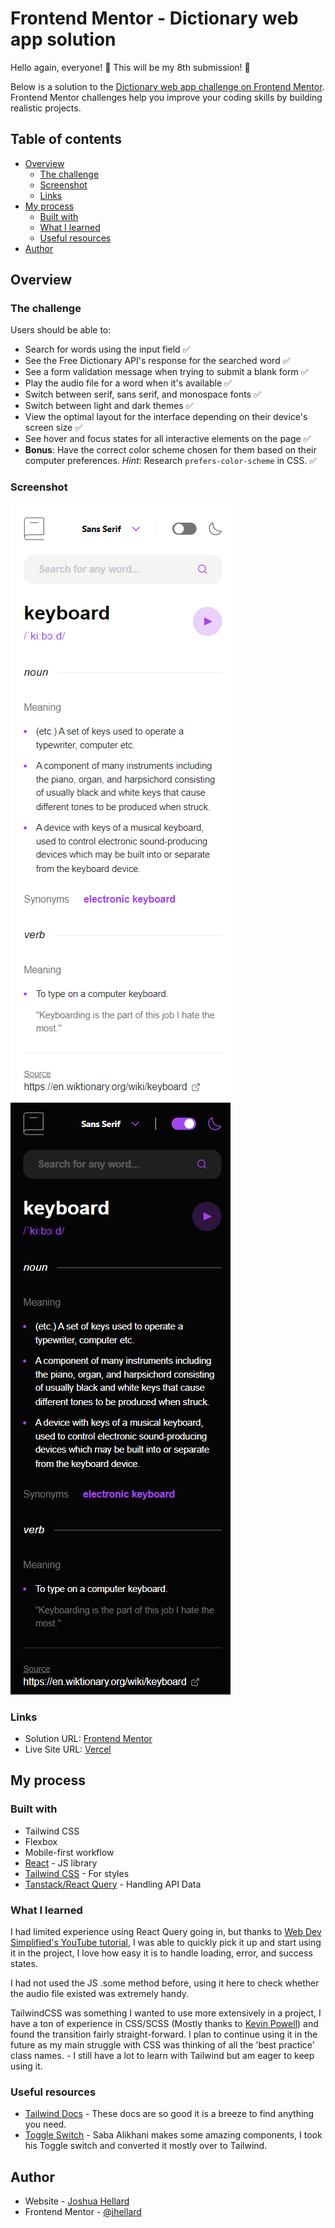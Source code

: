 # Frontend Mentor - Dictionary web app solution

Hello again, everyone! 👋 This will be my 8th submission! 🎉

Below is a solution to the [Dictionary web app challenge on Frontend Mentor](https://www.frontendmentor.io/challenges/dictionary-web-app-h5wwnyuKFL). Frontend Mentor challenges help you improve your coding skills by building realistic projects.

## Table of contents

- [Overview](#overview)
  - [The challenge](#the-challenge)
  - [Screenshot](#screenshot)
  - [Links](#links)
- [My process](#my-process)
  - [Built with](#built-with)
  - [What I learned](#what-i-learned)
  - [Useful resources](#useful-resources)
- [Author](#author)

## Overview

### The challenge

Users should be able to:

- Search for words using the input field ✅
- See the Free Dictionary API's response for the searched word ✅
- See a form validation message when trying to submit a blank form ✅
- Play the audio file for a word when it's available ✅
- Switch between serif, sans serif, and monospace fonts ✅
- Switch between light and dark themes ✅
- View the optimal layout for the interface depending on their device's screen size ✅
- See hover and focus states for all interactive elements on the page ✅
- **Bonus**: Have the correct color scheme chosen for them based on their computer preferences. _Hint_: Research `prefers-color-scheme` in CSS. ✅

### Screenshot

![](./public/assets/mobile-finished.png) ![](./public/assets/mobile-finished-dark.png)

### Links

- Solution URL: [Frontend Mentor](https://www.frontendmentor.io/solutions/dictionary-web-app-react-querytailwind-stB_3eqil3)
- Live Site URL: [Vercel](https://dictionary-jhellard.vercel.app/)

## My process

### Built with

- Tailwind CSS
- Flexbox
- Mobile-first workflow
- [React](https://reactjs.org/) - JS library
- [Tailwind CSS](https://tailwindcss.com/) - For styles
- [Tanstack/React Query](https://tanstack.com/query/latest) - Handling API Data

### What I learned

I had limited experience using React Query going in, but thanks to [Web Dev Simplified's YouTube tutorial](https://www.youtube.com/watch?v=r8Dg0KVnfMA), I was able to quickly pick it up and start using it in the project, I love how easy it is to handle loading, error, and success states.

I had not used the JS .some method before, using it here to check whether the audio file existed was extremely handy.

TailwindCSS was something I wanted to use more extensively in a project, I have a ton of experience in CSS/SCSS (Mostly thanks to [Kevin Powell](https://www.youtube.com/@KevinPowell)) and found the transition fairly straight-forward. I plan to continue using it in the future as my main struggle with CSS was thinking of all the 'best practice' class names. - I still have a lot to learn with Tailwind but am eager to keep using it.

### Useful resources

- [Tailwind Docs](https://tailwindcss.com/docs) - These docs are so good it is a breeze to find anything you need.
- [Toggle Switch](https://codepen.io/fydsa) - Saba Alikhani makes some amazing components, I took his Toggle switch and converted it mostly over to Tailwind.

## Author

- Website - [Joshua Hellard](https://www.hellard.dev)
- Frontend Mentor - [@jhellard](https://www.frontendmentor.io/profile/jhellard)
